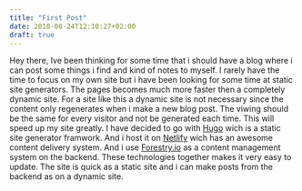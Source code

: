 ```yaml
---
title: "First Post"
date: 2018-08-24T12:10:27+02:00
draft: true
---
```

Hey there,
Ive been thinking for some time that i should have a blog where i can post some things i find and kind of notes to myself.
I rarely have the time to focus on my own site but i have been looking for some time at static site generators.
The pages becomes much more faster then a completely dynamic site. For a site like this a dynamic site is not necessary since the content only regenerates when i make a new blog post.
The viwing should be the same for every visitor and not be generated each time. This will speed up my site greatly. I have decided to go with [Hugo](https://gohugo.io/) wich is a static site generator framwork. And i host it on [Netlify](https://www.netlify.com/) wich has an awesome content delivery system.
And i use [Forestry.io](https://forestry.io) as a content management system on the backend. These technologies together makes it very easy to update. The site is quick as a static site and i can make posts from the backend as on a dynamic site.
